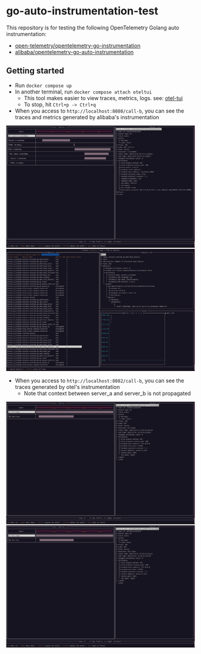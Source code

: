# go-auto-instrumentation-test
This repository is for testing the following OpenTelemetry Golang auto instrumentation:
- [open-telemetry/opentelemetry-go-instrumentation](https://github.com/open-telemetry/opentelemetry-go-instrumentation)
- [alibaba/opentelemetry-go-auto-instrumentation](https://github.com/alibaba/opentelemetry-go-auto-instrumentation)

## Getting started

- Run `docker compose up`
- In another terminal, run `docker compose attach oteltui`
  - This tool makes easier to view traces, metrics, logs. see: [otel-tui](https://github.com/ymtdzzz/otel-tui)
  - To stop, hit `Ctrl+p -> Ctrl+q`
- When you access to `http://localhost:8080/call-b`, you can see the traces and metrics generated by alibaba's instrumentation

![](./docs/alibaba_trace.png)
![](./docs/alibaba_metric.png)

- When you access to `http://localhost:8082/call-b`, you can see the traces generated by otel's instrumentation
  - Note that context between server_a and server_b is not propagated

![](./docs/otel_trace_a.png)
![](./docs/otel_trace_b.png)
